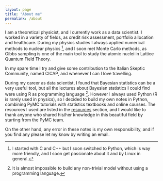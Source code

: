 ```yaml
---
layout: page
title: "About me"
permalink: /about
---
```

I am a theoretical physicist, and I currently work as a data scientist. I worked in a variety of fields, as credit risk assessment, portfolio allocation and healthcare.
During my physics studies I always applied numerical methods to nuclear physics [^2], and I soon met Monte Carlo methods, as Gibbs sampling is one of the main tool to study the atomic nuclei in Lattice Quantum Field Theory.

In my spare time I try and give some contribution to the Italian Skeptic Community, named CICAP, and whenever I can I love travelling.

During my career as data scientist, I found that Bayesian statistics can be a very useful tool, but all the lectures about Bayesian statistics I could find were using R as programming language [^1].
However I always used Python (R is rarely used in physics), so I decided to build my own notes in Python, combining PyMC tutorials with statistics textbooks and online courses.
The resources I used are listed in the [resources](/links) section, and I would like to thank anyone who shared his/her knowledge in this beautiful field by starting from the
PyMC team. 

On the other hand, any error in these notes is my own responsibility, and if you find any please let my know by writing an email.

[^1]: It is almost impossible to build any non-trivial model without using a programming language.
[^2]: I started with C and C++ but I soon switched to Python, which is way more friendly, and I soon get passionate about it and by Linux in general.
